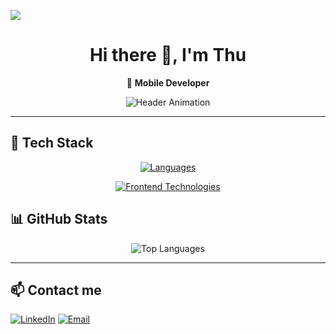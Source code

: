 ![](https://komarev.com/ghpvc/?username=MinhThu100200)

<div align="center">
  
# Hi there 👋, I'm Thu

🚀 **Mobile Developer**  

![Header Animation](https://capsule-render.vercel.app/api?type=rect&color=0:2563EB,100:111827&height=200&section=header&text=🚀%20Welcome%20to%20my%20GitHub!%20🚀&fontSize=35&fontColor=ffffff&animation=fadeIn)

</div>

---

## 🚀 Tech Stack

<div align="center">

[![Languages](https://skillicons.dev/icons?i=ts,js,kotlin,swift,html,css,py)](https://skillicons.dev)

</div>

<div align="center">

[![Frontend Technologies](https://skillicons.dev/icons?i=androidstudio,apple,react,redux,graphql,docker,postgres,postman,git,github,gitlab)](https://skillicons.dev)

</div>

## 📊 GitHub Stats

<div align="center">
  
![Top Languages](https://github-readme-stats.vercel.app/api/top-langs/?username=MinhThu100200&layout=compact&theme=radical)

</div>

---
## 📫 Contact me

[![LinkedIn](https://skillicons.dev/icons?i=linkedin)](https://www.linkedin.com/in/ntminhthu/)
[![Email](https://skillicons.dev/icons?i=gmail)](mailto:mintu.ngth@gmail.com)
